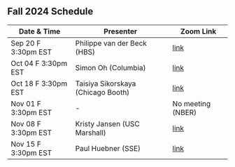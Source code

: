 ## Fall 2024 Schedule

|  Date & Time             | Presenter                          | Zoom Link                                | 
|--------------------------|----------------------------------- |------------------------------------------|
|  Sep 20 F 3:30pm EST     | Philippe van der Beck (HBS)        | [link](https://uchicago.zoom.us/j/98358759120?pwd=DMONTHGRW37IRn2rtvCFZ3b2xNYTyI.1)                                      | 
|  Oct 04 F 3:30pm EST     | Simon Oh (Columbia)                | [link](https://uchicago.zoom.us/j/98358759120?pwd=DMONTHGRW37IRn2rtvCFZ3b2xNYTyI.1)                                      | 
|  Oct 18 F 3:30pm EST     | Taisiya Sikorskaya (Chicago Booth) | [link](https://uchicago.zoom.us/j/98358759120?pwd=DMONTHGRW37IRn2rtvCFZ3b2xNYTyI.1)                                      | 
|  Nov 01 F 3:30pm EST     | -                                  | No meeting (NBER)                        | 
|  Nov 08 F 3:30pm EST     | Kristy Jansen (USC Marshall)       | [link](https://uchicago.zoom.us/j/98358759120?pwd=DMONTHGRW37IRn2rtvCFZ3b2xNYTyI.1)                                      | 
|  Nov 15 F 3:30pm EST     | Paul Huebner (SSE)                 | [link](https://uchicago.zoom.us/j/98358759120?pwd=DMONTHGRW37IRn2rtvCFZ3b2xNYTyI.1)                                      | 
